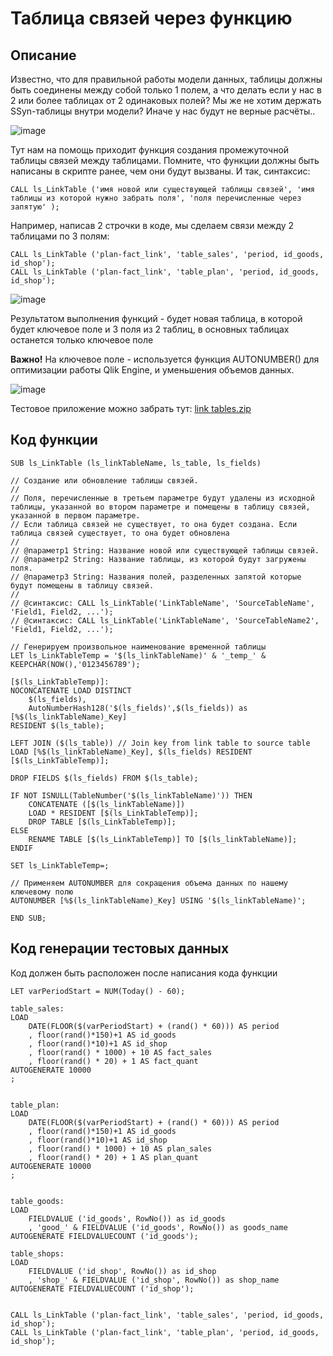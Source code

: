 # Таблица связей через функцию

## Описание
Известно, что для правильной работы модели данных, таблицы должны быть соединены между собой только 1 полем, а что делать если у нас в 2 или более таблицах от 2 одинаковых полей?
Мы же не хотим держать SSyn-таблицы внутри модели? Иначе у нас будут не верные расчёты..

![image](https://user-images.githubusercontent.com/8188055/189489304-47246296-1770-4478-ae8d-c67344823c6f.png)

Тут нам на помощь приходит функция создания промежуточной таблицы связей между таблицами.
Помните, что функции должны быть написаны в скрипте ранее, чем они будут вызваны.
И так, синтаксис:
```
CALL ls_LinkTable ('имя новой или существующей таблицы связей', 'имя таблицы из которой нужно забрать поля', 'поля перечисленные через запятую' );
```
Например, написав 2 строчки в коде, мы сделаем связи между 2 таблицами по 3 полям:
```
CALL ls_LinkTable ('plan-fact_link', 'table_sales', 'period, id_goods, id_shop');
CALL ls_LinkTable ('plan-fact_link', 'table_plan', 'period, id_goods, id_shop');
```

![image](https://user-images.githubusercontent.com/8188055/189489443-57ebaaad-177d-42f8-8f57-5dc24f10ea3a.png)

Результатом выполнения функций - будет новая таблица, в которой будет ключевое поле и 3 поля из 2 таблиц, в основных таблицах останется только ключевое поле

**Важно!** На ключевое поле - используется функция AUTONUMBER() для оптимизации работы Qlik Engine, и уменьшения объемов данных.

![image](https://user-images.githubusercontent.com/8188055/189489593-383f5b8b-8b30-41a1-b86c-6117adb193c7.png)

Тестовое приложение можно забрать тут: [link tables.zip](https://github.com/bintocher/qlik-lib/files/9540704/link.tables.zip)

## Код функции
```
SUB ls_LinkTable (ls_linkTableName, ls_table, ls_fields)

// Создание или обновление таблицы связей.
//
// Поля, перечисленные в третьем параметре будут удалены из исходной таблицы, указанной во втором параметре и помещены в таблицу связей, указанной в первом параметре.
// Если таблица связей не существует, то она будет создана. Если таблица связей существует, то она будет обновлена
//
// @параметр1 String: Название новой или существующей таблицы связей.
// @параметр2 String: Название таблицы, из которой будут загружены поля.
// @параметр3 String: Названия полей, разделенных запятой которые будут помещены в таблицу связей.
//
// @синтаксис: CALL ls_LinkTable('LinkTableName', 'SourceTableName', 'Field1, Field2, ...');
// @синтаксис: CALL ls_LinkTable('LinkTableName', 'SourceTableName2', 'Field1, Field2, ...');

// Генерируем произвольное наименование временной таблицы
LET ls_LinkTableTemp = '$(ls_linkTableName)' & '_temp_' & KEEPCHAR(NOW(),'0123456789');

[$(ls_LinkTableTemp)]:
NOCONCATENATE LOAD DISTINCT
	$(ls_fields),
	AutoNumberHash128('$(ls_fields)',$(ls_fields)) as [%$(ls_linkTableName)_Key]
RESIDENT $(ls_table);

LEFT JOIN ($(ls_table))	// Join key from link table to source table
LOAD [%$(ls_linkTableName)_Key], $(ls_fields) RESIDENT [$(ls_LinkTableTemp)];

DROP FIELDS $(ls_fields) FROM $(ls_table);

IF NOT ISNULL(TableNumber('$(ls_linkTableName)')) THEN
	CONCATENATE ([$(ls_linkTableName)])
	LOAD * RESIDENT [$(ls_LinkTableTemp)];
	DROP TABLE [$(ls_LinkTableTemp)];
ELSE
	RENAME TABLE [$(ls_LinkTableTemp)] TO [$(ls_linkTableName)];
ENDIF

SET ls_LinkTableTemp=;

// Применяем AUTONUMBER для сокращения объема данных по нашему ключевому полю
AUTONUMBER [%$(ls_linkTableName)_Key] USING '$(ls_linkTableName)';

END SUB;
```


## Код генерации тестовых данных

Код должен быть расположен после написания кода функции
```
LET varPeriodStart = NUM(Today() - 60);

table_sales:
LOAD
    DATE(FLOOR($(varPeriodStart) + (rand() * 60))) AS period
    , floor(rand()*150)+1 AS id_goods
    , floor(rand()*10)+1 AS id_shop
    , floor(rand() * 1000) + 10 AS fact_sales
    , floor(rand() * 20) + 1 AS fact_quant
AUTOGENERATE 10000
;


table_plan:
LOAD
    DATE(FLOOR($(varPeriodStart) + (rand() * 60))) AS period
    , floor(rand()*150)+1 AS id_goods
    , floor(rand()*10)+1 AS id_shop
    , floor(rand() * 1000) + 10 AS plan_sales
    , floor(rand() * 20) + 1 AS plan_quant
AUTOGENERATE 10000
;


table_goods:
LOAD
    FIELDVALUE ('id_goods', RowNo()) as id_goods
    , 'good_' & FIELDVALUE ('id_goods', RowNo()) as goods_name
AUTOGENERATE FIELDVALUECOUNT ('id_goods');

table_shops:
LOAD
    FIELDVALUE ('id_shop', RowNo()) as id_shop
    , 'shop_' & FIELDVALUE ('id_shop', RowNo()) as shop_name
AUTOGENERATE FIELDVALUECOUNT ('id_shop');


CALL ls_LinkTable ('plan-fact_link', 'table_sales', 'period, id_goods, id_shop');
CALL ls_LinkTable ('plan-fact_link', 'table_plan', 'period, id_goods, id_shop');

```
